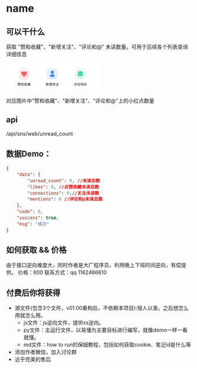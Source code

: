 # name

## 可以干什么

获取 "赞和收藏"、"新增关注"、"评论和@" 未读数量。可用于后续各个列表查询详细信息

<img width="250" alt="image" src="https://raw.githubusercontent.com/submato/xhscrawl/main/source/WechatIMG122.jpeg">

对应图片中"赞和收藏"、"新增关注"、"评论和@"上的小红点数量

## api
/api/sns/web/unread_count

## 数据Demo：

```json
{
    "data": {
        "unread_count": 0, //未读总数
        "likes": 0, //点赞收藏未读总数
        "connections": 0,//关注未读数
        "mentions": 0 //评论和@未读总数
    },
    "code": 0,
    "success": true,
    "msg": "成功"
}
```


## 如何获取 && 价格
由于接口逆向难度大，同时作者是大厂程序员，利用晚上下班时间逆向，有偿提供。
价格：600
联系方式：qq 1162466610

## 付费后你将获得
  - 源文件(包含3个文件，v01.00重构后，不依赖本项目):授人以渔，之后想怎么用就怎么用。
    - js文件：js逆向文件，提供xs逆向。
    - py文件：主运行文件，以易懂为主要目标进行编写，就像demo一样一看就懂。
    - md文件：how to run的保姆教程，包括如何获取cookie、笔记id是什么等
  - 添加作者微信，加入讨论群
  - 近乎完美的售后
